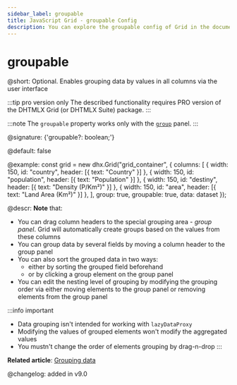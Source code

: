 ```yaml
---
sidebar_label: groupable
title: JavaScript Grid - groupable Config 
description: You can explore the groupable config of Grid in the documentation of the DHTMLX JavaScript UI library. Browse developer guides and API reference, try out code examples and live demos, and download a free 30-day evaluation version of DHTMLX Suite.
---
```


# groupable

@short: Optional. Enables grouping data by values in all columns via the user interface

:::tip pro version only
The described functionality requires PRO version of the DHTMLX Grid (or DHTMLX Suite) package.
:::

:::note
The `groupable` property works only with the [`group`](grid/api/grid_group_config.md) panel.
:::

@signature: {'groupable?: boolean;'}

@default: false

@example: 
const grid = new dhx.Grid("grid_container", {
    columns: [
        { width: 150, id: "country", header: [{ text: "Country" }] },
        { width: 150, id: "population", header: [{ text: "Population" }] },
        { width: 150, id: "destiny", header: [{ text: "Density (P/Km²)" }] },
        { width: 150, id: "area", header: [{ text: "Land Area (Km²)" }] },
    ],
    group: true,
    groupable: true,
    data: dataset
});


@descr:
**Note** that:

- You can drag column headers to the special grouping area - *group panel*. Grid will automatically create groups based on the values from these columns
- You can group data by several fields by moving a column header to the group panel
- You can also sort the grouped data in two ways: 
    - either by sorting the grouped field beforehand
    - or by clicking a group element on the group panel
- You can edit the nesting level of grouping by modifying the grouping order via either moving elements to the group panel or removing elements from the group panel

:::info important
- Data grouping isn't intended for working with `lazyDataProxy`
- Modifying the values of grouped elements won't modify the aggregated values
- You mustn't change the order of elements grouping by drag-n-drop
:::

**Related article**: [Grouping data](grid/usage.md#grouping-data)

@changelog: added in v9.0
